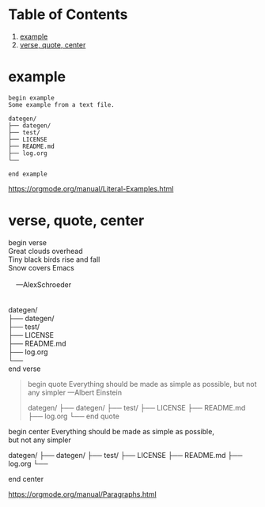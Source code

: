 
# Table of Contents

1.  [example](#org7d9b815)
2.  [verse, quote, center](#org1ea21ad)


<a id="org7d9b815"></a>

# example

    begin example
    Some example from a text file.
    
    dategen/
    ├── dategen/
    ├── test/
    ├── LICENSE
    ├── README.md
    ├── log.org
    └──
    
    end example  

<https://orgmode.org/manual/Literal-Examples.html>


<a id="org1ea21ad"></a>

# verse, quote, center

<p class="verse">
begin verse<br />
Great clouds overhead<br />
Tiny black birds rise and fall<br />
Snow covers Emacs<br />
<br />
&#xa0;&#xa0;&#xa0;&#xa0;&#x2014;AlexSchroeder<br />
<br />
<br />
dategen/<br />
├── dategen/<br />
├── test/<br />
├── LICENSE<br />
├── README.md<br />
├── log.org<br />
└──<br />
end verse<br />
</p>

> begin quote
> Everything should be made as simple as possible,
> but not any simpler &#x2014;Albert Einstein
> 
>   dategen/
>   ├── dategen/
>   ├── test/
>   ├── LICENSE
>   ├── README.md
>   ├── log.org
>   └── 
> end quote

<div class="org-center">
<p>
begin center
Everything should be made as simple as possible, <br />
but not any simpler
</p>

<p>
dategen/
├── dategen/
├── test/
├── LICENSE
├── README.md
├── log.org
└──
</p>

<p>
end center
</p>
</div>

<https://orgmode.org/manual/Paragraphs.html>

